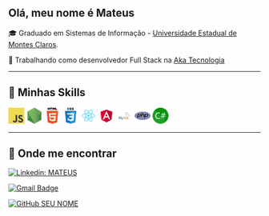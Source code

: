 
##  Olá, meu nome é <strong>Mateus</strong>

🎓 Graduado em Sistemas de Informação - <a  href="https://unimontes.br/">Universidade Estadual de Montes Claros</a>.

💼 Trabalhando como desenvolvedor Full Stack na <a  href="https://akatecnologia.com/">Aka Tecnologia</a>

----

## 🚀 Minhas Skills

<code><img height="32" src="https://raw.githubusercontent.com/github/explore/80688e429a7d4ef2fca1e82350fe8e3517d3494d/topics/javascript/javascript.png" alt="Javascript"/></code>
<img height="32" src="https://raw.githubusercontent.com/github/explore/80688e429a7d4ef2fca1e82350fe8e3517d3494d/topics/nodejs/nodejs.png" alt="Nodejs"/></code>
<code><img height="32" src="https://raw.githubusercontent.com/github/explore/80688e429a7d4ef2fca1e82350fe8e3517d3494d/topics/html/html.png" alt="HTML5"/></code>
<code><img height="32" src="https://raw.githubusercontent.com/github/explore/80688e429a7d4ef2fca1e82350fe8e3517d3494d/topics/css/css.png" alt="CSS"/></code>
<img height="32" src="https://raw.githubusercontent.com/github/explore/80688e429a7d4ef2fca1e82350fe8e3517d3494d/topics/react/react.png" alt="React"/></code>
<code><img height="32" src="https://raw.githubusercontent.com/github/explore/80688e429a7d4ef2fca1e82350fe8e3517d3494d/topics/angular/angular.png" alt="Angular"/></code>
<code><img height="32" src="https://raw.githubusercontent.com/github/explore/80688e429a7d4ef2fca1e82350fe8e3517d3494d/topics/mysql/mysql.png" alt="MySQL"/></code>
<img height="32" src="https://raw.githubusercontent.com/github/explore/80688e429a7d4ef2fca1e82350fe8e3517d3494d/topics/php/php.png" alt="php"/></code>
<code><img height="32" src="https://raw.githubusercontent.com/github/explore/80688e429a7d4ef2fca1e82350fe8e3517d3494d/topics/csharp/csharp.png" alt="csharp"/></code>

---

## 🔭 Onde me encontrar
[![Linkedin: MATEUS](https://img.shields.io/badge/-MATEUS-blue?style=flat-square&logo=Linkedin&logoColor=white&link=https://www.linkedin.com/in/mateus-antunes-ribeiro-716b50166)](https://www.linkedin.com/in/mateus-antunes-ribeiro-716b50166)

[![Gmail Badge](https://img.shields.io/badge/-mantunesribeiro38@gmail.com-006bed?style=flat-square&logo=Gmail&logoColor=white&link=mailto:mantunesribeiro38@gmail.com)](mailto:mantunesribeiro38@gmail.com)

[![GitHub SEU NOME]( https://img.shields.io/github/followers/mantunesribeiro38?label=follow&style=social)](https://github.com/mantunesribeiro38)
